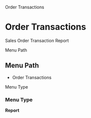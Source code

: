 
Order Transactions
# Order Transactions


Sales Order Transaction Report

Menu Path
## Menu Path



- Order Transactions

Menu Type
### Menu Type

**Report**

